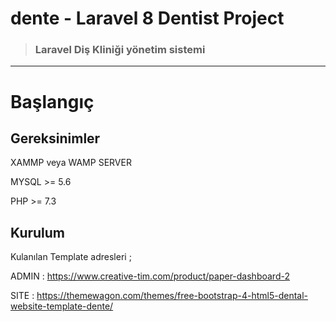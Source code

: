 # dente - Laravel 8 Dentist Project

> ### Laravel Diş Kliniği yönetim sistemi

----------

# Başlangıç

## Gereksinimler
XAMMP veya WAMP SERVER

MYSQL >= 5.6

PHP   >= 7.3


## Kurulum

Kulanılan Template adresleri ;

ADMIN : https://www.creative-tim.com/product/paper-dashboard-2

SITE  : https://themewagon.com/themes/free-bootstrap-4-html5-dental-website-template-dente/
